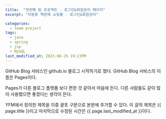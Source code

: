 ```yaml
---
title:  "첫번째 팀 프로젝트 - 로그인&회원관리 페이지"
excerpt: "아동용 책판매 쇼핑몰 - 로그인&회원관리"

categories:
  - team preject
tags:
  - java
  - spring
  - jsp
  - MySQL
last_modified_at: 2023-08-25 19:23PM
---
```


GitHub Blog 서비스인 github.io 블로그 시작하기로 했다.
GitHub Blog 서비스의 이름은 Pages이다.

Pages가 다른 블로그 플랫폼 보다 편한 것 같아서 마음에 든다.
다른 사람들도 같이 많이 사용했으면 좋겠다는 생각이 든다.

YFM에서 정의한 제목을 이중 괄호 구문으로 본문에 추가할 수 있다.
이 글의 제목은 {{ page.title }}이고
마지막으로 수정된 시간은 {{ page.last_modified_at }}이다.